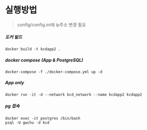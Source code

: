 # 실행방법

> config/config.ini에 ip주소 변경 필요

##### 도커 빌드

```
docker build -t kcdapp2 .
```

##### docker compose (App & PostgreSQL)

```docker-compose -f ./docker-compose.yml up -d```

##### App only

```
docker run -it -d --network kcd_network --name kcdapp2 kcdapp2
```

##### pg 접속

```
docker exec -it postgres /bin/bash
psql -U gwchu -d kcd
```
